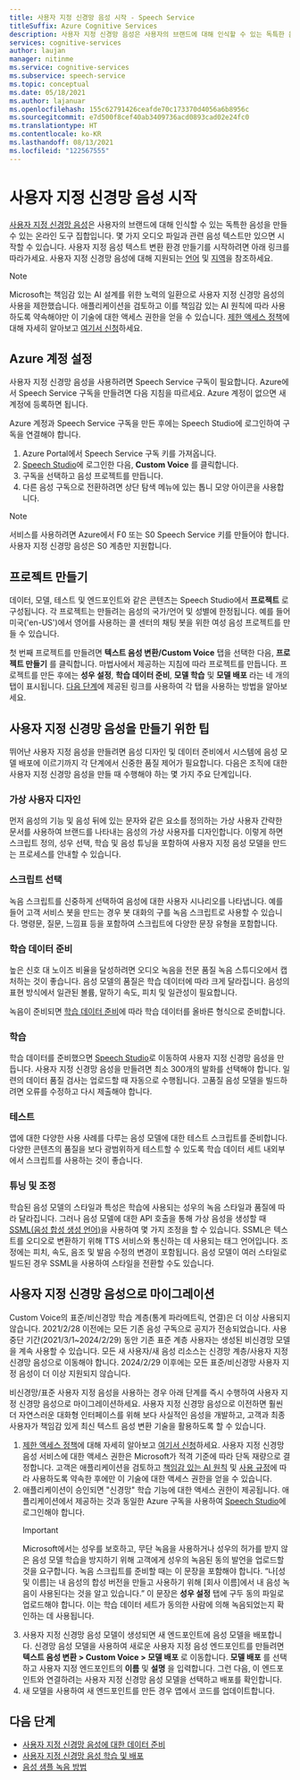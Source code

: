 ```yaml
---
title: 사용자 지정 신경망 음성 시작 - Speech Service
titleSuffix: Azure Cognitive Services
description: 사용자 지정 신경망 음성은 사용자의 브랜드에 대해 인식할 수 있는 독특한 음성을 만들 수 있는 온라인 도구 집합입니다. 몇 가지 오디오 파일과 관련 음성 텍스트만 있으면 시작할 수 있습니다.
services: cognitive-services
author: laujan
manager: nitinme
ms.service: cognitive-services
ms.subservice: speech-service
ms.topic: conceptual
ms.date: 05/18/2021
ms.author: lajanuar
ms.openlocfilehash: 155c62791426ceafde70c173370d4056a6b8956c
ms.sourcegitcommit: e7d500f8cef40ab3409736acd0893cad02e24fc0
ms.translationtype: HT
ms.contentlocale: ko-KR
ms.lasthandoff: 08/13/2021
ms.locfileid: "122567555"
---
```

# <a name="get-started-with-custom-neural-voice"></a>사용자 지정 신경망 음성 시작

[사용자 지정 신경망 음성](https://aka.ms/customvoice)은 사용자의 브랜드에 대해 인식할 수 있는 독특한 음성을 만들 수 있는 온라인 도구 집합입니다. 몇 가지 오디오 파일과 관련 음성 텍스트만 있으면 시작할 수 있습니다. 사용자 지정 음성 텍스트 변환 환경 만들기를 시작하려면 아래 링크를 따라가세요. 사용자 지정 신경망 음성에 대해 지원되는 [ 언어](language-support.md#customization) 및 [지역](regions.md#custom-voices)을 참조하세요.

> [!NOTE]
> Microsoft는 책임감 있는 AI 설계를 위한 노력의 일환으로 사용자 지정 신경망 음성의 사용을 제한했습니다. 애플리케이션을 검토하고 이를 책임감 있는 AI 원칙에 따라 사용하도록 약속해야만 이 기술에 대한 액세스 권한을 얻을 수 있습니다. [제한 액세스 정책](/legal/cognitive-services/speech-service/custom-neural-voice/limited-access-custom-neural-voice?context=%2fazure%2fcognitive-services%2fspeech-service%2fcontext%2fcontext)에 대해 자세히 알아보고 [여기서 신청](https://aka.ms/customneural)하세요. 
 
## <a name="set-up-your-azure-account"></a>Azure 계정 설정

사용자 지정 신경망 음성을 사용하려면 Speech Service 구독이 필요합니다. Azure에서 Speech Service 구독을 만들려면 다음 지침을 따르세요. Azure 계정이 없으면 새 계정에 등록하면 됩니다.  

Azure 계정과 Speech Service 구독을 만든 후에는 Speech Studio에 로그인하여 구독을 연결해야 합니다.

1. Azure Portal에서 Speech Service 구독 키를 가져옵니다.
2. [Speech Studio](https://speech.microsoft.com)에 로그인한 다음, **Custom Voice** 를 클릭합니다.
3. 구독을 선택하고 음성 프로젝트를 만듭니다.
4. 다른 음성 구독으로 전환하려면 상단 탐색 메뉴에 있는 톱니 모양 아이콘을 사용합니다.

> [!NOTE]
> 서비스를 사용하려면 Azure에서 F0 또는 S0 Speech Service 키를 만들어야 합니다. 사용자 지정 신경망 음성은 S0 계층만 지원합니다. 

## <a name="create-a-project"></a>프로젝트 만들기

데이터, 모델, 테스트 및 엔드포인트와 같은 콘텐츠는 Speech Studio에서 **프로젝트** 로 구성됩니다. 각 프로젝트는 만들려는 음성의 국가/언어 및 성별에 한정됩니다. 예를 들어 미국('en-US')에서 영어를 사용하는 콜 센터의 채팅 봇을 위한 여성 음성 프로젝트를 만들 수 있습니다.

첫 번째 프로젝트를 만들려면 **텍스트 음성 변환/Custom Voice** 탭을 선택한 다음, **프로젝트 만들기** 를 클릭합니다. 마법사에서 제공하는 지침에 따라 프로젝트를 만듭니다. 프로젝트를 만든 후에는 **성우 설정**, **학습 데이터 준비**, **모델 학습** 및 **모델 배포** 라는 네 개의 탭이 표시됩니다. [다음 단계](#next-steps)에 제공된 링크를 사용하여 각 탭을 사용하는 방법을 알아보세요.

## <a name="tips-for-creating-a-custom-neural-voice"></a>사용자 지정 신경망 음성을 만들기 위한 팁

뛰어난 사용자 지정 음성을 만들려면 음성 디자인 및 데이터 준비에서 시스템에 음성 모델 배포에 이르기까지 각 단계에서 신중한 품질 제어가 필요합니다. 다음은 조직에 대한 사용자 지정 신경망 음성을 만들 때 수행해야 하는 몇 가지 주요 단계입니다. 

### <a name="persona-design"></a>가상 사용자 디자인

먼저 음성의 기능 및 음성 뒤에 있는 문자와 같은 요소를 정의하는 가상 사용자 간략한 문서를 사용하여 브랜드를 나타내는 음성의 가상 사용자를 디자인합니다. 이렇게 하면 스크립트 정의, 성우 선택, 학습 및 음성 튜닝을 포함하여 사용자 지정 음성 모델을 만드는 프로세스를 안내할 수 있습니다.

### <a name="script-selection"></a>스크립트 선택
 
녹음 스크립트를 신중하게 선택하여 음성에 대한 사용자 시나리오를 나타냅니다. 예를 들어 고객 서비스 봇을 만드는 경우 봇 대화의 구를 녹음 스크립트로 사용할 수 있습니다. 명령문, 질문, 느낌표 등을 포함하여 스크립트에 다양한 문장 유형을 포함합니다.

### <a name="preparing-training-data"></a>학습 데이터 준비

높은 신호 대 노이즈 비율을 달성하려면 오디오 녹음을 전문 품질 녹음 스튜디오에서 캡처하는 것이 좋습니다. 음성 모델의 품질은 학습 데이터에 따라 크게 달라집니다. 음성의 표현 방식에서 일관된 볼륨, 말하기 속도, 피치 및 일관성이 필요합니다.

녹음이 준비되면 [학습 데이터 준비](how-to-custom-voice-prepare-data.md)에 따라 학습 데이터를 올바른 형식으로 준비합니다.

### <a name="training"></a>학습

학습 데이터를 준비했으면 [Speech Studio](https://aka.ms/custom-voice)로 이동하여 사용자 지정 신경망 음성을 만듭니다. 사용자 지정 신경망 음성을 만들려면 최소 300개의 발화를 선택해야 합니다. 일련의 데이터 품질 검사는 업로드할 때 자동으로 수행됩니다. 고품질 음성 모델을 빌드하려면 오류를 수정하고 다시 제출해야 합니다.

### <a name="testing"></a>테스트

앱에 대한 다양한 사용 사례를 다루는 음성 모델에 대한 테스트 스크립트를 준비합니다. 다양한 콘텐츠의 품질을 보다 광범위하게 테스트할 수 있도록 학습 데이터 세트 내외부에서 스크립트를 사용하는 것이 좋습니다.

### <a name="tuning-and-adjustment"></a>튜닝 및 조정

학습된 음성 모델의 스타일과 특성은 학습에 사용되는 성우의 녹음 스타일과 품질에 따라 달라집니다. 그러나 음성 모델에 대한 API 호출을 통해 가상 음성을 생성할 때 [SSML(음성 합성 생성 언어)](./speech-synthesis-markup.md?tabs=csharp)을 사용하여 몇 가지 조정을 할 수 있습니다. SSML은 텍스트를 오디오로 변환하기 위해 TTS 서비스와 통신하는 데 사용되는 태그 언어입니다. 조정에는 피치, 속도, 음조 및 발음 수정의 변경이 포함됩니다.  음성 모델이 여러 스타일로 빌드된 경우 SSML을 사용하여 스타일을 전환할 수도 있습니다.

## <a name="migrate-to-custom-neural-voice"></a>사용자 지정 신경망 음성으로 마이그레이션

Custom Voice의 표준/비신경망 학습 계층(통계 파라메트릭, 연결)은 더 이상 사용되지 않습니다. 2021/2/28 이전에는 모든 기존 음성 구독으로 공지가 전송되었습니다. 사용 중단 기간(2021/3/1~2024/2/29) 동안 기존 표준 계층 사용자는 생성된 비신경망 모델을 계속 사용할 수 있습니다. 모든 새 사용자/새 음성 리소스는 신경망 계층/사용자 지정 신경망 음성으로 이동해야 합니다. 2024/2/29 이후에는 모든 표준/비신경망 사용자 지정 음성이 더 이상 지원되지 않습니다. 

비신경망/표준 사용자 지정 음성을 사용하는 경우 아래 단계를 즉시 수행하여 사용자 지정 신경망 음성으로 마이그레이션하세요. 사용자 지정 신경망 음성으로 이전하면 훨씬 더 자연스러운 대화형 인터페이스를 위해 보다 사실적인 음성을 개발하고, 고객과 최종 사용자가 책임감 있게 최신 텍스트 음성 변환 기술을 활용하도록 할 수 있습니다. 

1. [제한 액세스 정책](/legal/cognitive-services/speech-service/custom-neural-voice/limited-access-custom-neural-voice?context=%2fazure%2fcognitive-services%2fspeech-service%2fcontext%2fcontext)에 대해 자세히 알아보고 [여기서 신청](https://aka.ms/customneural)하세요. 사용자 지정 신경망 음성 서비스에 대한 액세스 권한은 Microsoft가 적격 기준에 따라 단독 재량으로 결정합니다. 고객은 애플리케이션을 검토하고 [책임감 있는 AI 원칙](https://microsoft.com/ai/responsible-ai) 및 [사용 규정](/legal/cognitive-services/speech-service/tts-code-of-conduct?context=%2fazure%2fcognitive-services%2fspeech-service%2fcontext%2fcontext)에 따라 사용하도록 약속한 후에만 이 기술에 대한 액세스 권한을 얻을 수 있습니다. 
2. 애플리케이션이 승인되면 "신경망" 학습 기능에 대한 액세스 권한이 제공됩니다. 애플리케이션에서 제공하는 것과 동일한 Azure 구독을 사용하여 [Speech Studio](https://speech.microsoft.com)에 로그인해야 합니다. 
    > [!IMPORTANT]
    > Microsoft에서는 성우를 보호하고, 무단 녹음을 사용하거나 성우의 허가를 받지 않은 음성 모델 학습을 방지하기 위해 고객에게 성우의 녹음된 동의 발언을 업로드할 것을 요구합니다. 녹음 스크립트를 준비할 때는 이 문장을 포함해야 합니다. “나[성 및 이름]는 내 음성의 합성 버전을 만들고 사용하기 위해 [회사 이름]에서 내 음성 녹음이 사용된다는 것을 알고 있습니다.”
    > 이 문장은 **성우 설정** 탭에 구두 동의 파일로 업로드해야 합니다. 이는 학습 데이터 세트가 동의한 사람에 의해 녹음되었는지 확인하는 데 사용됩니다.
3. 사용자 지정 신경망 음성 모델이 생성되면 새 엔드포인트에 음성 모델을 배포합니다. 신경망 음성 모델을 사용하여 새로운 사용자 지정 음성 엔드포인트를 만들려면 **텍스트 음성 변환 > Custom Voice > 모델 배포** 로 이동합니다. **모델 배포** 를 선택하고 사용자 지정 엔드포인트의 **이름** 및 **설명** 을 입력합니다. 그런 다음, 이 엔드포인트와 연결하려는 사용자 지정 신경망 음성 모델을 선택하고 배포를 확인합니다.  
4. 새 모델을 사용하여 새 엔드포인트를 만든 경우 앱에서 코드를 업데이트합니다. 

## <a name="next-steps"></a>다음 단계

- [사용자 지정 신경망 음성에 대한 데이터 준비](how-to-custom-voice-prepare-data.md)
- [사용자 지정 신경망 음성 학습 및 배포](how-to-custom-voice-create-voice.md)
- [음성 샘플 녹음 방법](record-custom-voice-samples.md)